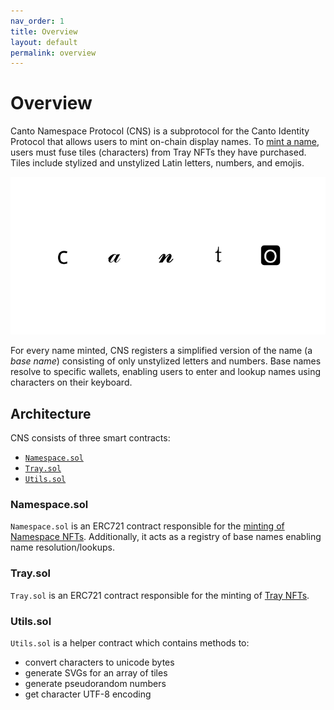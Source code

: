 ```yaml
---
nav_order: 1
title: Overview
layout: default
permalink: overview
---
```


# Overview

Canto Namespace Protocol (CNS) is a subprotocol for the Canto Identity Protocol that allows users to mint on-chain display names. To [mint a name](fusing.md), users must fuse tiles (characters) from Tray NFTs they have purchased. Tiles include stylized and unstylized Latin letters, numbers, and emojis.

![Example Name](assets/sample_name.svg)

For every name minted, CNS registers a simplified version of the name (a *base name*) consisting of only unstylized letters and numbers. Base names resolve to specific wallets, enabling users to enter and lookup names using characters on their keyboard.

## Architecture

CNS consists of three smart contracts:

* [`Namespace.sol`](https://github.com/mkt-market/canto-namespaces-protocol/blob/master/src/Namespace.sol)
* [`Tray.sol`](https://github.com/mkt-market/canto-namespaces-protocol/blob/master/src/Tray.sol)
* [`Utils.sol`](https://github.com/mkt-market/canto-namespaces-protocol/blob/master/src/Utils.sol)

### Namespace.sol

`Namespace.sol` is an ERC721 contract responsible for the [minting of Namespace NFTs](fusing.md). Additionally, it acts as a registry of base names enabling name resolution/lookups.

### Tray.sol

`Tray.sol` is an ERC721 contract responsible for the minting of [Tray NFTs](trays.md).

### Utils.sol

`Utils.sol` is a helper contract which contains methods to:

* convert characters to unicode bytes
* generate SVGs for an array of tiles
* generate pseudorandom numbers
* get character UTF-8 encoding